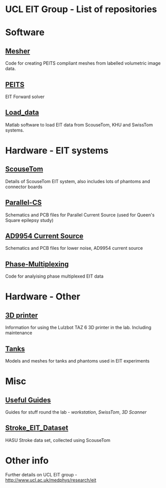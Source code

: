 # UCL EIT Group - List of repositories

# Software

## [Mesher](https://github.com/EIT-team/Mesher)
Code for creating PEITS compliant meshes from labelled volumetric image data.

## [PEITS](https://github.com/EIT-team/PEITS)
EIT Forward solver

## [Load_data](https://github.com/EIT-team/Load_data)
Matlab software to load EIT data from ScouseTom, KHU and SwissTom systems.


# Hardware - EIT systems

## [ScouseTom](https://github.com/EIT-team/ScouseTom)
Details of ScouseTom EIT system, also includes lots of phantoms and connector boards

## [Parallel-CS](https://github.com/EIT-team/Parallel-CS)
Schematics and PCB files for Parallel Current Source (used for Queen's Square epilepsy study)

## [AD9954 Current Source](https://github.com/EIT-team/AD9954_Current_Source)
Schematics and PCB files for lower noise, AD9954 current source

## [Phase-Multiplexing](https://github.com/EIT-team/Phase-Multiplexing)
Code for analyising phase multiplexed EIT data

# Hardware - Other

## [3D printer](https://github.com/EIT-team/Lulzbot_TAZ6_Stuff)
Information for using the Lulzbot TAZ 6 3D printer in the lab. Including maintenance

## [Tanks](https://github.com/EIT-team/Tanks)
Models and meshes for tanks and phantoms used in EIT experiments

# Misc

## [Useful Guides](https://github.com/EIT-team/Guides-and-instructions)
Guides for stuff round the lab - *workstation*, *SwissTom*, *3D Scanner*

## [Stroke_EIT_Dataset](https://github.com/EIT-team/Stroke_EIT_Dataset)
HASU Stroke data set, collected using ScouseTom

# Other info
Further details on UCL EIT group - http://www.ucl.ac.uk/medphys/research/eit
